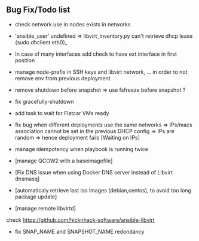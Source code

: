 Bug Fix/Todo list
-----------------
- check network use in nodes exists in networks
- 'ansible_user' undefined
=> libvirt_inventory.py can't retrieve dhcp lease (sudo dhclient eth0)_
- In case of many interfaces add check to have ext interface in first position
- manage node-prefix in SSH keys and libvirt network, ... in order to not remove env from previous deployment
- remove shutdown before snapshot => use fsfreeze before snapshot ?
- fix gracefully-shutdown
- add task to wait for Flatcar VMs ready
- fix bug when different deployments use the same networks
  => IPs/macs association cannot be set in the previous DHCP config
  => IPs are random => hence deployment fails [Waiting on IPs]
- manage idempotency when playbook is running twice

- [manage QCOW2 with a baseimagefile]
- [Fix DNS issue when using Docker DNS server instead of Libvirt dnsmasq]
- [automaticaly retrieve last iso images (debian,centos), to avoid too long package update]
- [manage remote libvirtd]


check https://github.com/hicknhack-software/ansible-libvirt

- fix SNAP_NAME and SNAPSHOT_NAME redondancy
